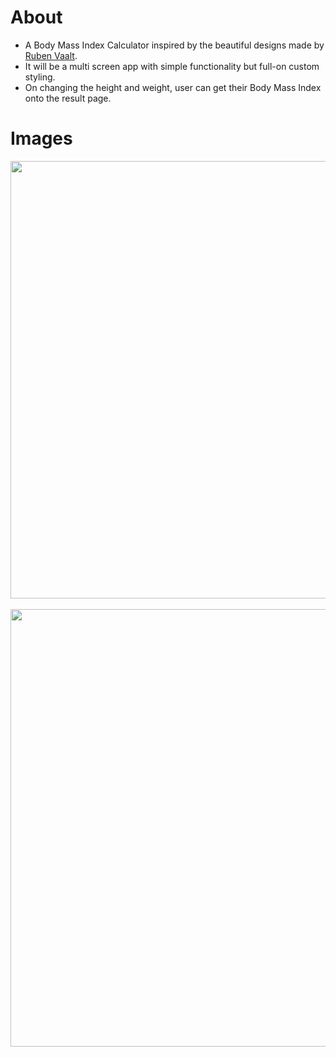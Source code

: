 # About

* A Body Mass Index Calculator inspired by the beautiful designs made by [Ruben Vaalt](https://dribbble.com/shots/4585382-Simple-BMI-Calculator). 
* It will be a multi screen app with simple functionality but full-on custom styling. 
* On changing the height and weight, user can get their Body Mass Index onto the result page.
# Images

<img src="https://user-images.githubusercontent.com/86222915/126340364-5e3b743c-cf10-4510-9edd-eb0012a44a76.png"  height="700">&nbsp; &nbsp; &nbsp; &nbsp; &nbsp;<img src="https://user-images.githubusercontent.com/86222915/126340441-1d224a98-3982-4b85-a2fe-d2e32892d99d.png"  height="700">


